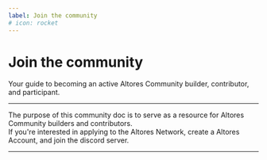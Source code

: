 ```yaml
---
label: Join the community
# icon: rocket
---
```


# Join the community

Your guide to becoming an active Altores Community builder, contributor, and participant.

---

The purpose of this community doc is to serve as a resource for Altores Community builders and contributors.  
If you're interested in applying to the Altores Network, create a Altores Account, and join the discord server.

---